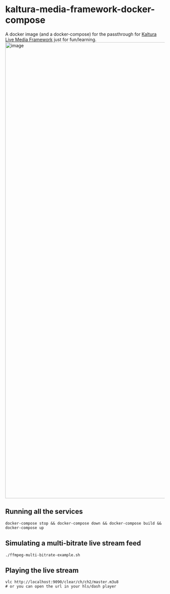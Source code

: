 # kaltura-media-framework-docker-compose

A docker image (and a docker-compose) for the passthrough for [Kaltura Live Media Framework](https://github.com/kaltura/media-framework) just for fun/learning.
<img width="1440" alt="image" src="https://user-images.githubusercontent.com/55913/211084171-52b607bd-4030-40e6-a41d-be9743ea926c.png">

## Running all the services

```
docker-compose stop && docker-compose down && docker-compose build && docker-compose up
```

## Simulating a multi-bitrate live stream feed

```
./ffmpeg-multi-bitrate-example.sh
```

## Playing the live stream
```
vlc http://localhost:9090/clear/ch/ch2/master.m3u8
# or you can open the url in your hls/dash player
```
